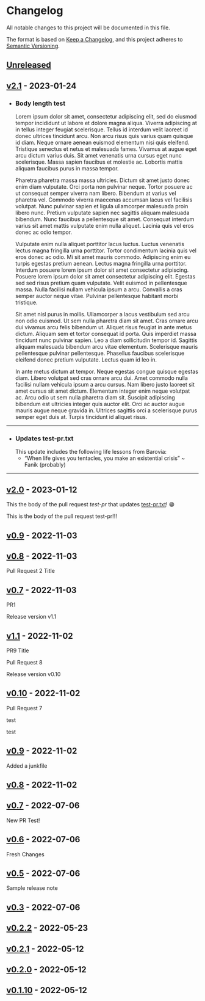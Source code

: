 # Changelog

All notable changes to this project will be documented in this file.

The format is based on [Keep a Changelog](https://keepachangelog.com/en/1.0.0/),
and this project adheres to [Semantic Versioning](https://semver.org/spec/v2.0.0.html).

## [Unreleased]

## [v2.1] - 2023-01-24

-   ### Body length test

    Lorem ipsum dolor sit amet, consectetur adipiscing elit, sed do eiusmod tempor incididunt ut labore et dolore magna aliqua. Viverra adipiscing at in tellus integer feugiat scelerisque. Tellus id interdum velit laoreet id donec ultrices tincidunt arcu. Non arcu risus quis varius quam quisque id diam. Neque ornare aenean euismod elementum nisi quis eleifend. Tristique senectus et netus et malesuada fames. Vivamus at augue eget arcu dictum varius duis. Sit amet venenatis urna cursus eget nunc scelerisque. Massa sapien faucibus et molestie ac. Lobortis mattis aliquam faucibus purus in massa tempor.

    Pharetra pharetra massa massa ultricies. Dictum sit amet justo donec enim diam vulputate. Orci porta non pulvinar neque. Tortor posuere ac ut consequat semper viverra nam libero. Bibendum at varius vel pharetra vel. Commodo viverra maecenas accumsan lacus vel facilisis volutpat. Nunc pulvinar sapien et ligula ullamcorper malesuada proin libero nunc. Pretium vulputate sapien nec sagittis aliquam malesuada bibendum. Nunc faucibus a pellentesque sit amet. Consequat interdum varius sit amet mattis vulputate enim nulla aliquet. Lacinia quis vel eros donec ac odio tempor.

    Vulputate enim nulla aliquet porttitor lacus luctus. Luctus venenatis lectus magna fringilla urna porttitor. Tortor condimentum lacinia quis vel eros donec ac odio. Mi sit amet mauris commodo. Adipiscing enim eu turpis egestas pretium aenean. Lectus magna fringilla urna porttitor. Interdum posuere lorem ipsum dolor sit amet consectetur adipiscing. Posuere lorem ipsum dolor sit amet consectetur adipiscing elit. Egestas sed sed risus pretium quam vulputate. Velit euismod in pellentesque massa. Nulla facilisi nullam vehicula ipsum a arcu. Convallis a cras semper auctor neque vitae. Pulvinar pellentesque habitant morbi tristique.

    Sit amet nisl purus in mollis. Ullamcorper a lacus vestibulum sed arcu non odio euismod. Ut sem nulla pharetra diam sit amet. Cras ornare arcu dui vivamus arcu felis bibendum ut. Aliquet risus feugiat in ante metus dictum. Aliquam sem et tortor consequat id porta. Quis imperdiet massa tincidunt nunc pulvinar sapien. Leo a diam sollicitudin tempor id. Sagittis aliquam malesuada bibendum arcu vitae elementum. Scelerisque mauris pellentesque pulvinar pellentesque. Phasellus faucibus scelerisque eleifend donec pretium vulputate. Lectus quam id leo in.

    In ante metus dictum at tempor. Neque egestas congue quisque egestas diam. Libero volutpat sed cras ornare arcu dui. Amet commodo nulla facilisi nullam vehicula ipsum a arcu cursus. Nam libero justo laoreet sit amet cursus sit amet dictum. Elementum integer enim neque volutpat ac. Arcu odio ut sem nulla pharetra diam sit. Suscipit adipiscing bibendum est ultricies integer quis auctor elit. Orci ac auctor augue mauris augue neque gravida in. Ultrices sagittis orci a scelerisque purus semper eget duis at. Turpis tincidunt id aliquet risus.

* * *

-   ### Updates test-pr.txt
    This update includes the following life lessons from Barovia:
    -   “When life gives you tentacles, you make an existential crisis” ~ Fanik (probably)

* * *

## [v2.0] - 2023-01-12

This the body of the pull request _test-pr_ that updates [test-pr.txt](https://github.com/tirazel/release-example/blob/main/test-pr.txt)! 😁

This is the body of the pull request test-pr!!!

## [v0.9] - 2022-11-03

## [v0.8] - 2022-11-03

Pull Request 2 Title

## [v0.7] - 2022-11-03

PR1

Release version v1.1

## [v1.1] - 2022-11-02

PR9 Title

Pull Request 8

Release version v0.10

## [v0.10] - 2022-11-02

Pull Request 7

test

test

## [v0.9] - 2022-11-02

Added a junkfile

## [v0.8] - 2022-11-02

## [v0.7] - 2022-07-06

New PR Test!

## [v0.6] - 2022-07-06

Fresh Changes

## [v0.5] - 2022-07-06

Sample release note

## [v0.3] - 2022-07-06

## [v0.2.2] - 2022-05-23

## [v0.2.1] - 2022-05-12

## [v0.2.0] - 2022-05-12

## [v0.1.10] - 2022-05-12

[Unreleased]: https://github.com/tirazel/release-example/compare/v2.1...HEAD

[v2.1]: https://github.com/tirazel/release-example/compare/v2.0...v2.1

[v2.0]: https://github.com/tirazel/release-example/compare/v0.9...v2.0

[v0.9]: https://github.com/tirazel/release-example/compare/v0.8...v0.9

[v0.8]: https://github.com/tirazel/release-example/compare/v0.7...v0.8

[v0.7]: https://github.com/tirazel/release-example/compare/v1.1...v0.7

[v1.1]: https://github.com/tirazel/documentation-test/compare/v0.10...v1.1

[v0.10]: https://github.com/tirazel/documentation-test/compare/v0.9...v0.10

[v0.9]: https://github.com/tirazel/documentation-test/compare/v0.8...v0.9

[v0.8]: https://github.com/tirazel/documentation-test/compare/v0.7...v0.8

[v0.7]: https://github.com/tirazel/documentation-test/compare/v0.6...v0.7

[v0.6]: https://github.com/tirazel/documentation-test/compare/v0.5...v0.6

[v0.5]: https://github.com/tirazel/documentation-test/compare/v0.3...v0.5

[v0.3]: https://github.com/tirazel/documentation-test/compare/v0.2.2...v0.3

[v0.2.2]: https://github.com/tirazel/documentation-test/compare/v0.2.1...v0.2.2

[v0.2.1]: https://github.com/tirazel/documentation-test/compare/v0.2.0...v0.2.1

[v0.2.0]: https://github.com/tirazel/documentation-test/compare/v0.1.10...v0.2.0

[v0.1.10]: https://github.com/tirazel/documentation-test/compare/5e478a1858fe983880bc1e4d73a7c6781e59817d...v0.1.10
